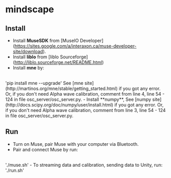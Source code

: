 # mindscape

## Install
- Install **MuseSDK** from [MuseIO Developer] (https://sites.google.com/a/interaxon.ca/muse-developer-site/download).
- Install **liblo** from [liblo Sourceforge] (http://liblo.sourceforge.net/README.html)
- Install **mne** by:
<br>
'pip install mne --upgrade'
See [mne site] (http://martinos.org/mne/stable/getting_started.html) if you got any error. 
Or, if you don't need Alpha wave calibration, comment from line 4, line 54 - 124 in file osc_server/osc_server.py.
- Install **numpy**, See [numpy site] (http://docs.scipy.org/doc/numpy/user/install.html) if you got any error. 
Or, if you don't need Alpha wave calibration, comment from line 3, line 54 - 124 in file osc_server/osc_server.py.

## Run 
- Turn on Muse, pair Muse with your computer via Bluetooth.
- Pair and connect Muse by run:
<br>
'./muse.sh'
- To streaming data and calibration, sending data to Unity, run:
<br>
'./run.sh'

